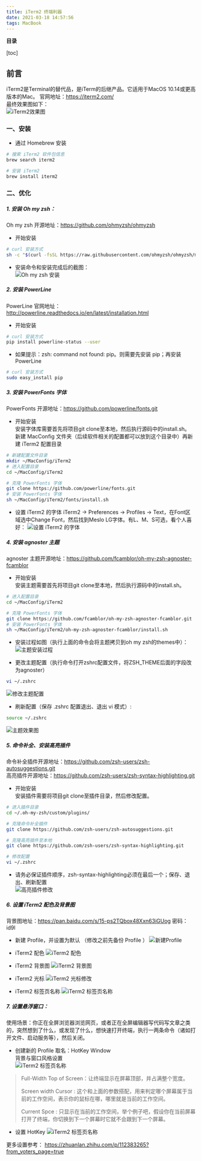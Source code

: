 ```yaml
---
title: iTerm2 终端利器
date: 2021-03-18 14:57:56
tags: MacBook
---
```


**目录**

[toc]

## 前言  
iTerm2是Terminal的替代品，是iTerm的后继产品。它适用于MacOS 10.14或更高版本的Mac。 
官网地址：<https://iterm2.com/>  
最终效果图如下：  
![iTerm2效果图](https://gitee.com/zuoyuegitee/pic/raw/master/blog/img/2021/03/19/17-26-27-99b2b1.png)  


### 一、安装  

* 通过 Homebrew 安装  
```bash
# 搜索 iTerm2 软件包信息
brew search iterm2

# 安装 iTerm2
brew install iterm2
```



### 二、优化  

##### 1. 安装 Oh my zsh：  
Oh my zsh 开源地址：<https://github.com/ohmyzsh/ohmyzsh>  

* 开始安装  
```bash
# curl 安装方式
sh -c "$(curl -fsSL https://raw.githubusercontent.com/ohmyzsh/ohmyzsh/master/tools/install.sh)"
```

* 安装命令和安装完成后的截图：  
![Oh my zsh 安装](https://gitee.com/zuoyuegitee/pic/raw/master/blog/img/2021/03/19/17-26-51-8c288a.png)  


##### 2. 安装 PowerLine  

PowerLine 官网地址：<http://powerline.readthedocs.io/en/latest/installation.html>  

* 开始安装  
```bash
# curl 安装方式
pip install powerline-status --user
```

* 如果提示：zsh: command not found: pip。则需要先安装 pip；再安装 PowerLine  
```bash
# curl 安装方式
sudo easy_install pip
```


##### 3. 安装 PowerFonts 字体  
PowerFonts 开源地址：<https://github.com/powerline/fonts.git>  

* 开始安装  
安装字体库需要首先将项目git clone至本地，然后执行源码中的install.sh。  
新建 MacConfig 文件夹（后续软件相关的配置都可以放到这个目录中）再新建 iTerm2 配置目录  
```bash
# 新建配置文件目录
mkdir ~/MacConfig/iTerm2
# 进入配置目录
cd ~/MacConfig/iTerm2

# 克隆 PowerFonts 字体
git clone https://github.com/powerline/fonts.git
# 安装 PowerFonts 字体
sh ~/MacConfig/iTerm2/fonts/install.sh
```

* 设置 iTerm2 的字体
iTerm2 -> Preferences -> Profiles -> Text，在Font区域选中Change Font，然后找到Meslo LG字体。有L、M、S可选，看个人喜好：
![设置 iTerm2 的字体](https://gitee.com/zuoyuegitee/pic/raw/master/blog/img/2021/03/19/17-27-15-ee3c76.png)  


##### 4. 安装 agnoster 主题  

agnoster 主题开源地址：<https://github.com/fcamblor/oh-my-zsh-agnoster-fcamblor>  

* 开始安装  
安装主题需要首先将项目git clone至本地，然后执行源码中的install.sh。  
```bash
# 进入配置目录
cd ~/MacConfig/iTerm2

# 克隆 PowerFonts 字体
git clone https://github.com/fcamblor/oh-my-zsh-agnoster-fcamblor.git
# 安装 PowerFonts 字体
sh ~/MacConfig/iTerm2/oh-my-zsh-agnoster-fcamblor/install.sh
```

* 安装过程如图（执行上面的命令会将主题拷贝到oh my zsh的themes中）：  
![主题安装过程](https://gitee.com/zuoyuegitee/pic/raw/master/blog/img/2021/03/19/17-27-25-0dfcec.png)  

* 更改主题配置（执行命令打开zshrc配置文件，将ZSH_THEME后面的字段改为agnoster）  
```bash
vi ~/.zshrc
```

![修改主题配置](https://gitee.com/zuoyuegitee/pic/raw/master/blog/img/2021/03/19/17-27-40-13aa16.png)  

* 刷新配置（保存 .zshrc 配置退出、退出 vi 模式）:  
```bash
source ~/.zshrc
```

![主题效果图](https://gitee.com/zuoyuegitee/pic/raw/master/blog/img/2021/03/19/17-28-05-001959.png)  


##### 5. 命令补全、安装高亮插件  
命令补全插件开源地址：<https://github.com/zsh-users/zsh-autosuggestions.git>  
高亮插件开源地址：<https://github.com/zsh-users/zsh-syntax-highlighting.git>  

* 开始安装  
安装插件需要将项目git clone至插件目录，然后修改配置。  
```bash
# 进入插件目录
cd ~/.oh-my-zsh/custom/plugins/

# 克隆命令补全插件
git clone https://github.com/zsh-users/zsh-autosuggestions.git

# 克隆高亮插件至本地
git clone https://github.com/zsh-users/zsh-syntax-highlighting.git

# 修改配置
vi ~/.zshrc
```

* 请务必保证插件顺序，zsh-syntax-highlighting必须在最后一个；保存、退出、刷新配置  
![高亮插件修改](https://gitee.com/zuoyuegitee/pic/raw/master/blog/img/2021/03/19/17-29-53-8df24b.png)  


##### 6. 设置 iTerm2 配色及背景图  

背景图地址：<https://pan.baidu.com/s/15-ps2TQbox48Xxn63iGUog>  密码：id9l  

* 新建 Profile，并设置为默认 （修改之前先备份 Profile ）
![新建Profile](https://gitee.com/zuoyuegitee/pic/raw/master/blog/img/2021/03/19/17-30-10-b141b4.png)  

* iTerm2 配色
![iTerm2 配色](https://gitee.com/zuoyuegitee/pic/raw/master/blog/img/2021/03/19/17-33-35-f36ae0.png)  

* iTerm2 背景图
![iTerm2 背景图](https://gitee.com/zuoyuegitee/pic/raw/master/blog/img/2021/03/19/17-33-52-fbcb55.png)

* iTerm2 光标
![iTerm2 光标修改](https://gitee.com/zuoyuegitee/pic/raw/master/blog/img/2021/03/19/17-34-13-4b8190.png)  

* iTerm2 标签页名称
![iTerm2 标签页名称](https://gitee.com/zuoyuegitee/pic/raw/master/blog/img/2021/03/19/17-34-22-c937e0.png)  


##### 7. 设置悬浮窗口：
使用场景：你正在全屏浏览器浏览网页，或者正在全屏编辑器写代码写文章之类的，突然想到了什么，或发现了什么，想快速打开终端，执行一两条命令（诸如打开文件、启动服务等），然后关闭。  

* 创建新的 Profile 取名：HotKey Window  
背景与窗口风格设置  
![iTerm2 标签页名称](https://gitee.com/zuoyuegitee/pic/raw/master/blog/img/2021/03/19/17-34-32-c7bd24.png)

> Full-Width Top of Screen：让终端显示在屏幕顶部，并占满整个宽度。  
> 
> Screen width Cursor : 这个和上面的参数搭配，用来判定哪个屏幕属于当前的工作空间，表示你的鼠标在哪，哪里就是当前的工作空间。
> 
> Current Spce : 只显示在当前的工作空间，举个例子吧，假设你在当前屏幕打开了终端，你切换到下一个屏幕时它就不会跟到下一个屏幕。  

* 设置 HotKey
![iTerm2 标签页名称](https://gitee.com/zuoyuegitee/pic/raw/master/blog/img/2021/03/19/17-34-42-bfd01a.png)


更多设置参考：
<https://zhuanlan.zhihu.com/p/112383265?from_voters_page=true>


